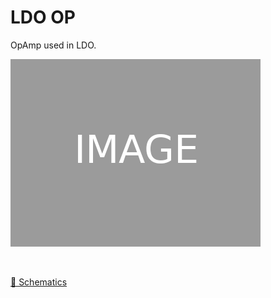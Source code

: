 # LDO OP

OpAmp used in LDO.

![placeholder](resources/img-placeholder.png "Placeholder")

<br>

[🔗 Schematics](ldoota_sch.pdf)<br>
